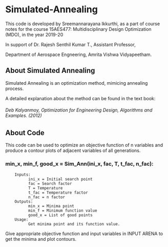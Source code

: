 # Simulated-Annealing
This code is developed by Sreemannarayana Ikkurthi,
as a part of course notes for the course 15AES477: Multidisciplinary Design Optimization (MDO), in the year 2019-20

In support of Dr. Rajesh Senthil Kumar T.,
Assistant Professor, 

Department of Aerospace Engneering, Amrita Vishwa Vidyapeetham.
## About Simulated Annealing
Simulated Annealing is an optimization method, mimicing annealing process.

A detailed explanation about the method can be found in the text book:
###### *Deb Kalyanmoy, Optimization for Engineering Design, Algorithms and Examples. (2012)*
## About Code
This code can be used to optimize an objective function of n variables and produce a contour plots of adjacent variables of all generations.

### min_x, min_f, good_x = Sim_Ann(ini_x, fac, T, t_fac, n_fac):
        Inputs:
              ini_x = Initial search point
              fac = Search factor
              T = Temperature
              t_fac = Temperature factor
              n_fac = n factor
        Outputs:
              min_x = Minima point
              min_f = Minimum function value
              good_x = List of good points
        Usage: 
              Get minima point and its function value.
              
Give appropriate objective function and input variables in INPUT ARENA to get the minima and plot contours.
